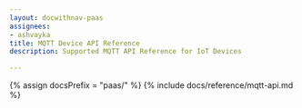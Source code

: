 ```yaml
---
layout: docwithnav-paas
assignees:
- ashvayka
title: MQTT Device API Reference
description: Supported MQTT API Reference for IoT Devices 

---
```


{% assign docsPrefix = "paas/" %}
{% include docs/reference/mqtt-api.md %}
